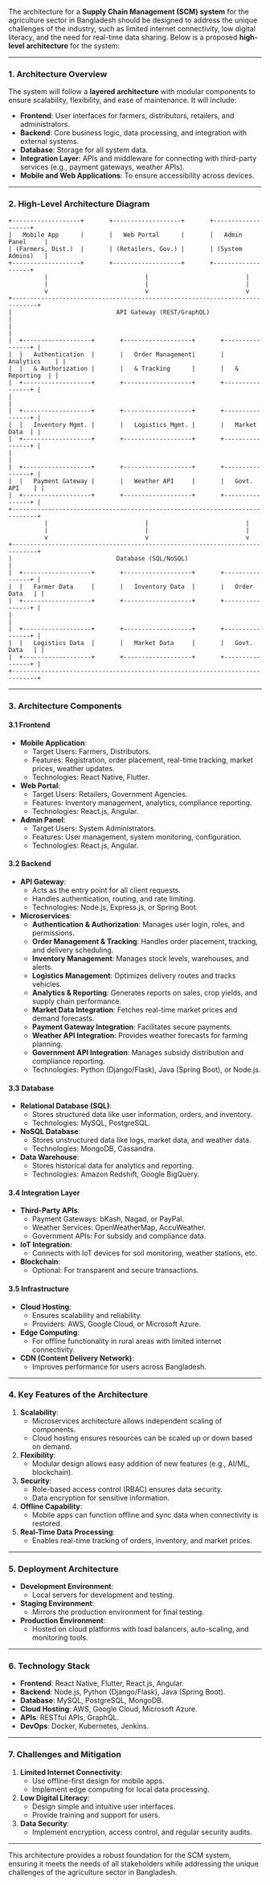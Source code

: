 The architecture for a **Supply Chain Management (SCM) system** for the agriculture sector in Bangladesh should be designed to address the unique challenges of the industry, such as limited internet connectivity, low digital literacy, and the need for real-time data sharing. Below is a proposed **high-level architecture** for the system:

---

### **1. Architecture Overview**
The system will follow a **layered architecture** with modular components to ensure scalability, flexibility, and ease of maintenance. It will include:
- **Frontend**: User interfaces for farmers, distributors, retailers, and administrators.
- **Backend**: Core business logic, data processing, and integration with external systems.
- **Database**: Storage for all system data.
- **Integration Layer**: APIs and middleware for connecting with third-party services (e.g., payment gateways, weather APIs).
- **Mobile and Web Applications**: To ensure accessibility across devices.

---

### **2. High-Level Architecture Diagram**
```
+-------------------+       +-------------------+       +-------------------+
|   Mobile App      |       |   Web Portal      |       |   Admin Panel     |
| (Farmers, Dist.)  |       | (Retailers, Gov.) |       | (System Admins)   |
+-------------------+       +-------------------+       +-------------------+
          |                           |                           |
          |                           |                           |
          v                           v                           v
+-----------------------------------------------------------------------------+
|                             API Gateway (REST/GraphQL)                      |
|                                                                             |
|  +-------------------+       +-------------------+       +----------------+ |
|  |   Authentication  |       |   Order Management|       |   Analytics    | |
|  |   & Authorization |       |   & Tracking      |       |   & Reporting  | |
|  +-------------------+       +-------------------+       +----------------+ |
|                                                                             |
|  +-------------------+       +-------------------+       +----------------+ |
|  |   Inventory Mgmt. |       |   Logistics Mgmt. |       |   Market Data  | |
|  +-------------------+       +-------------------+       +----------------+ |
|                                                                             |
|  +-------------------+       +-------------------+       +----------------+ |
|  |   Payment Gateway |       |   Weather API     |       |   Govt. API    | |
|  +-------------------+       +-------------------+       +----------------+ |
+-----------------------------------------------------------------------------+
          |                           |                           |
          |                           |                           |
          v                           v                           v
+-----------------------------------------------------------------------------+
|                             Database (SQL/NoSQL)                            |
|  +-------------------+       +-------------------+       +----------------+ |
|  |   Farmer Data     |       |   Inventory Data  |       |   Order Data   | |
|  +-------------------+       +-------------------+       +----------------+ |
|                                                                             |
|  +-------------------+       +-------------------+       +----------------+ |
|  |   Logistics Data  |       |   Market Data     |       |   Govt. Data   | |
|  +-------------------+       +-------------------+       +----------------+ |
+-----------------------------------------------------------------------------+
```

---

### **3. Architecture Components**
#### **3.1 Frontend**
- **Mobile Application**:
  - Target Users: Farmers, Distributors.
  - Features: Registration, order placement, real-time tracking, market prices, weather updates.
  - Technologies: React Native, Flutter.
- **Web Portal**:
  - Target Users: Retailers, Government Agencies.
  - Features: Inventory management, analytics, compliance reporting.
  - Technologies: React.js, Angular.
- **Admin Panel**:
  - Target Users: System Administrators.
  - Features: User management, system monitoring, configuration.
  - Technologies: React.js, Angular.

#### **3.2 Backend**
- **API Gateway**:
  - Acts as the entry point for all client requests.
  - Handles authentication, routing, and rate limiting.
  - Technologies: Node.js, Express.js, or Spring Boot.
- **Microservices**:
  - **Authentication & Authorization**: Manages user login, roles, and permissions.
  - **Order Management & Tracking**: Handles order placement, tracking, and delivery scheduling.
  - **Inventory Management**: Manages stock levels, warehouses, and alerts.
  - **Logistics Management**: Optimizes delivery routes and tracks vehicles.
  - **Analytics & Reporting**: Generates reports on sales, crop yields, and supply chain performance.
  - **Market Data Integration**: Fetches real-time market prices and demand forecasts.
  - **Payment Gateway Integration**: Facilitates secure payments.
  - **Weather API Integration**: Provides weather forecasts for farming planning.
  - **Government API Integration**: Manages subsidy distribution and compliance reporting.
  - Technologies: Python (Django/Flask), Java (Spring Boot), or Node.js.

#### **3.3 Database**
- **Relational Database (SQL)**:
  - Stores structured data like user information, orders, and inventory.
  - Technologies: MySQL, PostgreSQL.
- **NoSQL Database**:
  - Stores unstructured data like logs, market data, and weather data.
  - Technologies: MongoDB, Cassandra.
- **Data Warehouse**:
  - Stores historical data for analytics and reporting.
  - Technologies: Amazon Redshift, Google BigQuery.

#### **3.4 Integration Layer**
- **Third-Party APIs**:
  - Payment Gateways: bKash, Nagad, or PayPal.
  - Weather Services: OpenWeatherMap, AccuWeather.
  - Government APIs: For subsidy and compliance data.
- **IoT Integration**:
  - Connects with IoT devices for soil monitoring, weather stations, etc.
- **Blockchain**:
  - Optional: For transparent and secure transactions.

#### **3.5 Infrastructure**
- **Cloud Hosting**:
  - Ensures scalability and reliability.
  - Providers: AWS, Google Cloud, or Microsoft Azure.
- **Edge Computing**:
  - For offline functionality in rural areas with limited internet connectivity.
- **CDN (Content Delivery Network)**:
  - Improves performance for users across Bangladesh.

---

### **4. Key Features of the Architecture**
1. **Scalability**:
   - Microservices architecture allows independent scaling of components.
   - Cloud hosting ensures resources can be scaled up or down based on demand.
2. **Flexibility**:
   - Modular design allows easy addition of new features (e.g., AI/ML, blockchain).
3. **Security**:
   - Role-based access control (RBAC) ensures data security.
   - Data encryption for sensitive information.
4. **Offline Capability**:
   - Mobile apps can function offline and sync data when connectivity is restored.
5. **Real-Time Data Processing**:
   - Enables real-time tracking of orders, inventory, and market prices.

---

### **5. Deployment Architecture**
- **Development Environment**:
  - Local servers for development and testing.
- **Staging Environment**:
  - Mirrors the production environment for final testing.
- **Production Environment**:
  - Hosted on cloud platforms with load balancers, auto-scaling, and monitoring tools.

---

### **6. Technology Stack**
- **Frontend**: React Native, Flutter, React.js, Angular.
- **Backend**: Node.js, Python (Django/Flask), Java (Spring Boot).
- **Database**: MySQL, PostgreSQL, MongoDB.
- **Cloud Hosting**: AWS, Google Cloud, Microsoft Azure.
- **APIs**: RESTful APIs, GraphQL.
- **DevOps**: Docker, Kubernetes, Jenkins.

---

### **7. Challenges and Mitigation**
1. **Limited Internet Connectivity**:
   - Use offline-first design for mobile apps.
   - Implement edge computing for local data processing.
2. **Low Digital Literacy**:
   - Design simple and intuitive user interfaces.
   - Provide training and support for users.
3. **Data Security**:
   - Implement encryption, access control, and regular security audits.

---

This architecture provides a robust foundation for the SCM system, ensuring it meets the needs of all stakeholders while addressing the unique challenges of the agriculture sector in Bangladesh.